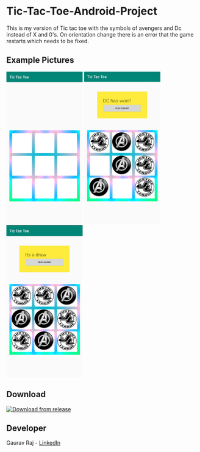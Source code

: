 # Tic-Tac-Toe-Android-Project

This is my version of Tic tac toe with the symbols of avengers and Dc instead of X and 0's.
On orientation change there is an error that the game restarts which needs to be fixed.
 
## Example Pictures
<div>
 <img src='Examples/layout.jpg' width='200' height='400'>
 <img src='Examples/win.jpg' width='200' height='400'>
 <img src='Examples/draw.jpg' width='200' height='400'>
</div>


## Download
<a href='https://github.com/gauravraj0510/Tic-Tac-Toe-Android-Project/releases/download/TicTacToe/TicTacToe_v1.apk'>
<img alt='Download from release' src='https://www.inspirefm.org/wp-content/uploads/button-apk.png' width=200>
</a>

## Developer
Gaurav Raj - [LinkedIn](https://www.linkedin.com/in/gaurav-raj-5893b0195/)
